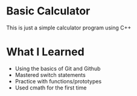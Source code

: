 # Basic Calculator
This is just a simple calculator program using C++

# What I Learned
- Using the basics of Git and Github
- Mastered switch statements
- Practice with functions/prototypes
- Used cmath for the first time
